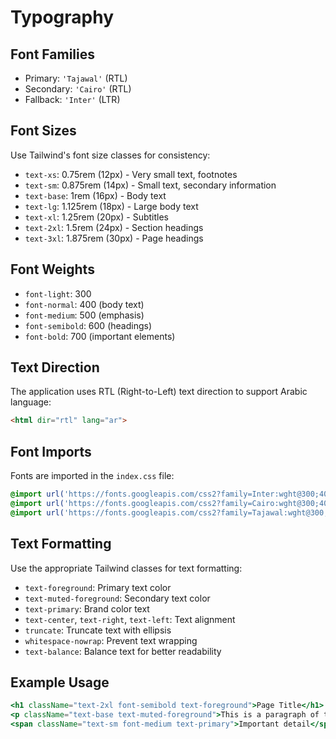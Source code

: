 
# Typography

## Font Families

- Primary: `'Tajawal'` (RTL)
- Secondary: `'Cairo'` (RTL)
- Fallback: `'Inter'` (LTR)

## Font Sizes

Use Tailwind's font size classes for consistency:

- `text-xs`: 0.75rem (12px) - Very small text, footnotes
- `text-sm`: 0.875rem (14px) - Small text, secondary information
- `text-base`: 1rem (16px) - Body text 
- `text-lg`: 1.125rem (18px) - Large body text
- `text-xl`: 1.25rem (20px) - Subtitles
- `text-2xl`: 1.5rem (24px) - Section headings
- `text-3xl`: 1.875rem (30px) - Page headings

## Font Weights

- `font-light`: 300
- `font-normal`: 400 (body text)
- `font-medium`: 500 (emphasis)
- `font-semibold`: 600 (headings)
- `font-bold`: 700 (important elements)

## Text Direction

The application uses RTL (Right-to-Left) text direction to support Arabic language:

```html
<html dir="rtl" lang="ar">
```

## Font Imports

Fonts are imported in the `index.css` file:

```css
@import url('https://fonts.googleapis.com/css2?family=Inter:wght@300;400;500;600;700&display=swap');
@import url('https://fonts.googleapis.com/css2?family=Cairo:wght@300;400;500;600;700&display=swap');
@import url('https://fonts.googleapis.com/css2?family=Tajawal:wght@300;400;500;700&display=swap');
```

## Text Formatting

Use the appropriate Tailwind classes for text formatting:

- `text-foreground`: Primary text color
- `text-muted-foreground`: Secondary text color
- `text-primary`: Brand color text
- `text-center`, `text-right`, `text-left`: Text alignment
- `truncate`: Truncate text with ellipsis
- `whitespace-nowrap`: Prevent text wrapping
- `text-balance`: Balance text for better readability

## Example Usage

```jsx
<h1 className="text-2xl font-semibold text-foreground">Page Title</h1>
<p className="text-base text-muted-foreground">This is a paragraph of text that provides additional information.</p>
<span className="text-sm font-medium text-primary">Important detail</span>
```
